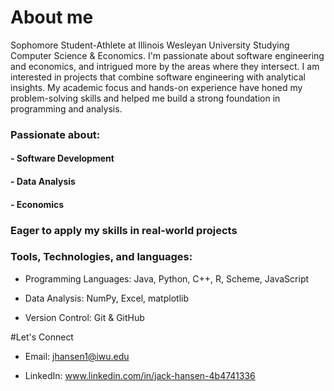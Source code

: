 # About me
Sophomore Student-Athlete at Illinois Wesleyan University Studying Computer Science & Economics. I'm passionate about software engineering and economics, and intrigued more by the areas where they intersect. I am interested in projects that combine software engineering with analytical insights. My academic focus and hands-on experience have honed my problem-solving skills and helped me build a strong foundation in programming and analysis.

### Passionate about: 
#### - Software Development 
#### - Data Analysis 
#### - Economics

### Eager to apply my skills in real-world projects

### Tools, Technologies, and languages: 

- Programming Languages: Java, Python, C++, R, Scheme, JavaScript

- Data Analysis: NumPy, Excel, matplotlib 

- Version Control: Git & GitHub


#Let's Connect 

- Email: jhansen1@iwu.edu

- LinkedIn: www.linkedin.com/in/jack-hansen-4b4741336
